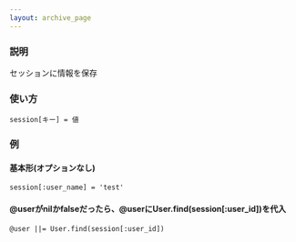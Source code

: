 ```yaml
---
layout: archive_page
---
```

### 説明
セッションに情報を保存

### 使い方
    session[キー] = 値

### 例
#### 基本形(オプションなし)
    session[:user_name] = 'test'

#### @userがnilかfalseだったら、@userにUser.find(session[:user_id])を代入
    @user ||= User.find(session[:user_id])